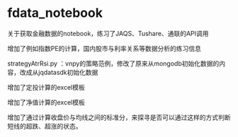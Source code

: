 # fdata_notebook
关于获取金融数据的notebook，练习了JAQS、Tushare、通联的API调用

增加了例如指数PE的计算，国内股市与利率关系等数据分析的练习信息

strategyAtrRsi.py ：vnpy的策略范例，修改了原来从mongodb初始化数据的内容，改成从jqdatasdk初始化数据

增加了定投计算的excel模板

增加了净值计算的excel模板

增加了通过计算收盘价与均线之间的标准分，来探寻是否可以通过这样的方式判断短线的超跌、超涨的状态。
